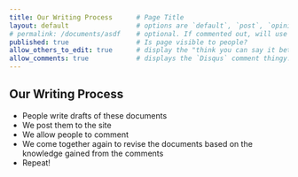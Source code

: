 ```yaml
---
title: Our Writing Process      # Page Title
layout: default                 # options are `default`, `post`, `opinion`
# permalink: /documents/asdf    # optional. If commented out, will use the file path as the url.
published: true                 # Is page visible to people?
allow_others_to_edit: true      # display the "think you can say it better?" link at the bottom of the page.
allow_comments: true            # displays the `Disqus` comment thingy.
---
```



## Our Writing Process

* People write drafts of these documents
* We post them to the site
* We allow people to comment
* We come together again to revise the documents based on the knowledge gained from the comments
* Repeat!
